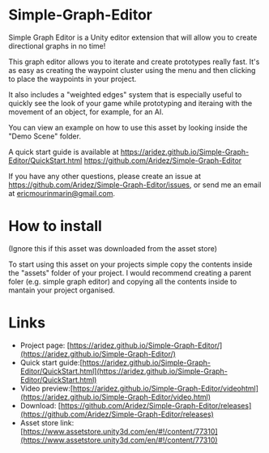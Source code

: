 # Simple-Graph-Editor
Simple Graph Editor is a Unity editor extension that will allow you to create directional graphs in no time!

This graph editor allows you to iterate and create prototypes really fast. It's as easy as creating the waypoint cluster using the menu and then clicking to place the waypoints in your project.

It also includes a "weighted edges" system that is especially useful to quickly see the look of your game while prototyping and iteraing with the movement of an object, for example, for an AI. 

You can view an example on how to use this asset by looking inside the "Demo Scene" folder.

A quick start guide is available at https://aridez.github.io/Simple-Graph-Editor/QuickStart.html
https://github.com/Aridez/Simple-Graph-Editor

If you have any other questions, please create an issue at https://github.com/Aridez/Simple-Graph-Editor/issues, or send me an email at ericmourinmarin@gmail.com.

# How to install

(Ignore this if this asset was downloaded from the asset store)

To start using this asset on your projects simple copy the contents inside the "assets" folder of your project. I would recommend creating a parent foler (e.g. simple graph editor) and copying all the contents inside to mantain your project organised.  


# Links
- Project page: [https://aridez.github.io/Simple-Graph-Editor/](https://aridez.github.io/Simple-Graph-Editor/)
- Quick start guide:[https://aridez.github.io/Simple-Graph-Editor/QuickStart.html](https://aridez.github.io/Simple-Graph-Editor/QuickStart.html)
- Video preview:[https://aridez.github.io/Simple-Graph-Editor/videohtml](https://aridez.github.io/Simple-Graph-Editor/video.html)
- Download: [https://github.com/Aridez/Simple-Graph-Editor/releases](https://github.com/Aridez/Simple-Graph-Editor/releases)
- Asset store link: [https://www.assetstore.unity3d.com/en/#!/content/77310](https://www.assetstore.unity3d.com/en/#!/content/77310)